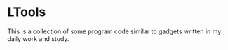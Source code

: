 # LTools
This is a collection of some program code similar to gadgets written in my daily work and study.
